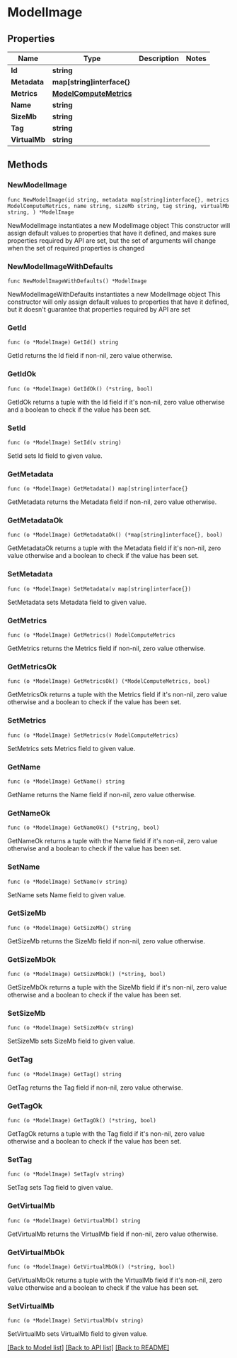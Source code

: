 # ModelImage

## Properties

Name | Type | Description | Notes
------------ | ------------- | ------------- | -------------
**Id** | **string** |  | 
**Metadata** | **map[string]interface{}** |  | 
**Metrics** | [**ModelComputeMetrics**](ModelComputeMetrics.md) |  | 
**Name** | **string** |  | 
**SizeMb** | **string** |  | 
**Tag** | **string** |  | 
**VirtualMb** | **string** |  | 

## Methods

### NewModelImage

`func NewModelImage(id string, metadata map[string]interface{}, metrics ModelComputeMetrics, name string, sizeMb string, tag string, virtualMb string, ) *ModelImage`

NewModelImage instantiates a new ModelImage object
This constructor will assign default values to properties that have it defined,
and makes sure properties required by API are set, but the set of arguments
will change when the set of required properties is changed

### NewModelImageWithDefaults

`func NewModelImageWithDefaults() *ModelImage`

NewModelImageWithDefaults instantiates a new ModelImage object
This constructor will only assign default values to properties that have it defined,
but it doesn't guarantee that properties required by API are set

### GetId

`func (o *ModelImage) GetId() string`

GetId returns the Id field if non-nil, zero value otherwise.

### GetIdOk

`func (o *ModelImage) GetIdOk() (*string, bool)`

GetIdOk returns a tuple with the Id field if it's non-nil, zero value otherwise
and a boolean to check if the value has been set.

### SetId

`func (o *ModelImage) SetId(v string)`

SetId sets Id field to given value.


### GetMetadata

`func (o *ModelImage) GetMetadata() map[string]interface{}`

GetMetadata returns the Metadata field if non-nil, zero value otherwise.

### GetMetadataOk

`func (o *ModelImage) GetMetadataOk() (*map[string]interface{}, bool)`

GetMetadataOk returns a tuple with the Metadata field if it's non-nil, zero value otherwise
and a boolean to check if the value has been set.

### SetMetadata

`func (o *ModelImage) SetMetadata(v map[string]interface{})`

SetMetadata sets Metadata field to given value.


### GetMetrics

`func (o *ModelImage) GetMetrics() ModelComputeMetrics`

GetMetrics returns the Metrics field if non-nil, zero value otherwise.

### GetMetricsOk

`func (o *ModelImage) GetMetricsOk() (*ModelComputeMetrics, bool)`

GetMetricsOk returns a tuple with the Metrics field if it's non-nil, zero value otherwise
and a boolean to check if the value has been set.

### SetMetrics

`func (o *ModelImage) SetMetrics(v ModelComputeMetrics)`

SetMetrics sets Metrics field to given value.


### GetName

`func (o *ModelImage) GetName() string`

GetName returns the Name field if non-nil, zero value otherwise.

### GetNameOk

`func (o *ModelImage) GetNameOk() (*string, bool)`

GetNameOk returns a tuple with the Name field if it's non-nil, zero value otherwise
and a boolean to check if the value has been set.

### SetName

`func (o *ModelImage) SetName(v string)`

SetName sets Name field to given value.


### GetSizeMb

`func (o *ModelImage) GetSizeMb() string`

GetSizeMb returns the SizeMb field if non-nil, zero value otherwise.

### GetSizeMbOk

`func (o *ModelImage) GetSizeMbOk() (*string, bool)`

GetSizeMbOk returns a tuple with the SizeMb field if it's non-nil, zero value otherwise
and a boolean to check if the value has been set.

### SetSizeMb

`func (o *ModelImage) SetSizeMb(v string)`

SetSizeMb sets SizeMb field to given value.


### GetTag

`func (o *ModelImage) GetTag() string`

GetTag returns the Tag field if non-nil, zero value otherwise.

### GetTagOk

`func (o *ModelImage) GetTagOk() (*string, bool)`

GetTagOk returns a tuple with the Tag field if it's non-nil, zero value otherwise
and a boolean to check if the value has been set.

### SetTag

`func (o *ModelImage) SetTag(v string)`

SetTag sets Tag field to given value.


### GetVirtualMb

`func (o *ModelImage) GetVirtualMb() string`

GetVirtualMb returns the VirtualMb field if non-nil, zero value otherwise.

### GetVirtualMbOk

`func (o *ModelImage) GetVirtualMbOk() (*string, bool)`

GetVirtualMbOk returns a tuple with the VirtualMb field if it's non-nil, zero value otherwise
and a boolean to check if the value has been set.

### SetVirtualMb

`func (o *ModelImage) SetVirtualMb(v string)`

SetVirtualMb sets VirtualMb field to given value.



[[Back to Model list]](../README.md#documentation-for-models) [[Back to API list]](../README.md#documentation-for-api-endpoints) [[Back to README]](../README.md)


